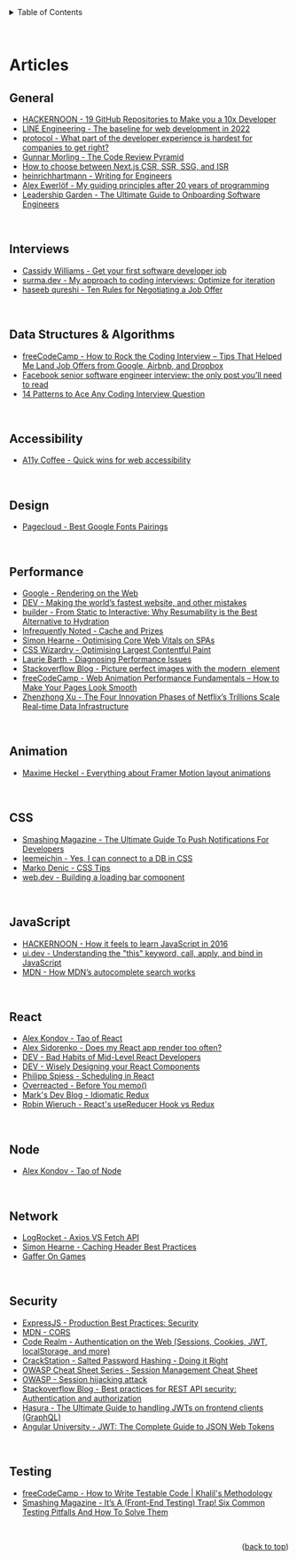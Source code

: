 <div id="top"></div>

<details>
  <summary>Table of Contents</summary>
  <a href="#articles">Articles</a>
  <ul>
    <li><a href="#general">General</a></li>
    <li><a href="#interviews">Interviews</a></li>
    <li><a href="#data-structures--algorithms">Data Structures & Alogrithms</a></li>
    <li><a href="#accessibility">Accessibility</a></li>
    <li><a href="#design">Design</a></li>
    <li><a href="#performance">Performance</a></li>
    <li><a href="#animation">Animation</a></li>
    <li><a href="#css">CSS</a></li>
    <li><a href="#javascript">JavaScript</a></li>
    <li><a href="#react">React</a></li>
    <li><a href="#node">Node</a></li>
    <li><a href="#network">Network</a></li>
    <li><a href="#security">Security</a></li>
    <li><a href="#testing">Testing</a></li>
  </ul>
</details>

&nbsp;

# Articles

## General

- [HACKERNOON - 19 GitHub Repositories to Make you a 10x Developer](https://hackernoon.com/19-github-repositories-to-make-you-a-10x-developer)
- [LINE Engineering - The baseline for web development in 2022](https://engineering.linecorp.com/en/blog/the-baseline-for-web-development-in-2022/)
- [protocol - What part of the developer experience is hardest for companies to get right?](https://www.protocol.com/braintrust/developer-experience-hardest-challenges)
- [Gunnar Morling - The Code Review Pyramid](https://www.morling.dev/blog/the-code-review-pyramid/)
- [How to choose between Next.js CSR, SSR, SSG, and ISR](https://next-usecase.thcl.dev/)
- [heinrichhartmann - Writing for Engineers](https://www.heinrichhartmann.com/posts/writing/)
- [Alex Ewerlöf - My guiding principles after 20 years of programming](https://alexewerlof.medium.com/my-guiding-principles-after-20-years-of-programming-a087dc55596c)
- [Leadership Garden - The Ultimate Guide to Onboarding Software Engineers](https://leadership.garden/onboarding-engineers/)

&nbsp;

## Interviews

- [Cassidy Williams - Get your first software developer job](https://github.com/readme/guides/first-job-in-tech)
- [surma.dev - My approach to coding interviews: Optimize for iteration](https://surma.dev/things/spreadsheet/index.html)
- [haseeb qureshi - Ten Rules for Negotiating a Job Offer](https://haseebq.com/my-ten-rules-for-negotiating-a-job-offer)

&nbsp;

## Data Structures & Algorithms

- [freeCodeCamp - How to Rock the Coding Interview – Tips That Helped Me Land Job Offers from Google, Airbnb, and Dropbox](https://www.freecodecamp.org/news/coding-interviews-for-dummies-5e048933b82b/)
- [Facebook senior software engineer interview: the only post you’ll need to read](https://daqo.medium.com/facebook-senior-software-engineer-interview-the-only-post-youll-need-to-read-e4604ff2336d)
- [14 Patterns to Ace Any Coding Interview Question](https://hackernoon.com/14-patterns-to-ace-any-coding-interview-question-c5bb3357f6ed)

&nbsp;

## Accessibility

- [A11y Coffee - Quick wins for web accessibility](https://a11y.coffee/quick-wins/)

&nbsp;

## Design

- [Pagecloud - Best Google Fonts Pairings](https://www.pagecloud.com/blog/best-google-fonts-pairings)

&nbsp;

## Performance

- [Google - Rendering on the Web ](https://developers.google.com/web/updates/2019/02/rendering-on-the-web)
- [DEV - Making the world’s fastest website, and other mistakes](https://dev.to/tigt/making-the-worlds-fastest-website-and-other-mistakes-56na)
- [builder - From Static to Interactive: Why Resumability is the Best Alternative to Hydration](https://www.builder.io/blog/from-static-to-interactive-why-resumability-is-the-best-alternative-to-hydration)
- [Infrequently Noted - Cache and Prizes](https://infrequently.org/2022/03/cache-and-prizes/)
- [Simon Hearne - Optimising Core Web Vitals on SPAs](https://simonhearne.com/2022/core-web-vitals-on-spas/)
- [CSS Wizardry - Optimising Largest Contentful Paint](https://csswizardry.com/2022/03/optimising-largest-contentful-paint/)
- [Laurie Barth - Diagnosing Performance Issues](https://laurieontech.com/posts/performance-diagnosis/)
- [Stackoverflow Blog - Picture perfect images with the modern <img> element](https://stackoverflow.blog/2022/03/28/picture-perfect-images-with-the-modern-element/)
- [freeCodeCamp - Web Animation Performance Fundamentals – How to Make Your Pages Look Smooth](https://www.freecodecamp.org/news/web-animation-performance-fundamentals)
- [Zhenzhong Xu - The Four Innovation Phases of Netflix’s Trillions Scale Real-time Data Infrastructure](https://zhenzhongxu.com/the-four-innovation-phases-of-netflixs-trillions-scale-real-time-data-infrastructure-2370938d7f01)

&nbsp;

## Animation

- [Maxime Heckel - Everything about Framer Motion layout animations](https://blog.maximeheckel.com/posts/framer-motion-layout-animations/)

&nbsp;

## CSS

- [Smashing Magazine - The Ultimate Guide To Push Notifications For Developers](https://www.smashingmagazine.com/2022/04/guide-push-notifications-developers/)
- [leemeichin - Yes, I can connect to a DB in CSS](https://www.leemeichin.com/posts/yes-i-can-connect-to-a-db-in-css.html)
- [Marko Denic - CSS Tips](https://markodenic.com/css-tips/)
- [web.dev - Building a loading bar component](https://web.dev/building-a-loading-bar-component/)

&nbsp;

## JavaScript

- [HACKERNOON - How it feels to learn JavaScript in 2016](https://hackernoon.com/how-it-feels-to-learn-javascript-in-2016-d3a717dd577f)
- [ui.dev - Understanding the "this" keyword, call, apply, and bind in JavaScript](https://ui.dev/this-keyword-call-apply-bind-javascript)
- [MDN - How MDN’s autocomplete search works](https://hacks.mozilla.org/2021/08/mdns-autocomplete-search/)

&nbsp;

## React

- [Alex Kondov - Tao of React](https://alexkondov.com/tao-of-react/)
- [Alex Sidorenko - Does my React app render too often?](https://alexsidorenko.com/blog/react-app-render-often/)
- [DEV - Bad Habits of Mid-Level React Developers](https://dev.to/srmagura/bad-habits-of-mid-level-react-developers-b41)
- [DEV - Wisely Designing your React Components](https://dev.to/mbarzeev/wisely-designing-your-react-components-4o0)
- [Philipp Spiess - Scheduling in React](https://philippspiess.com/scheduling-in-react/)
- [Overreacted - Before You memo()](https://overreacted.io/before-you-memo/)
- [Mark's Dev Blog - Idiomatic Redux](https://blog.isquaredsoftware.com/series/idiomatic-redux)
- [Robin Wieruch - React's useReducer Hook vs Redux](https://www.robinwieruch.de/redux-vs-usereducer/)

&nbsp;

## Node

- [Alex Kondov - Tao of Node](https://alexkondov.com/tao-of-node/)

&nbsp;

## Network

- [LogRocket - Axios VS Fetch API](https://blog.logrocket.com/axios-vs-fetch-best-http-requests/)
- [Simon Hearne - Caching Header Best Practices](https://simonhearne.com/2022/caching-header-best-practices/)
- [Gaffer On Games](https://gafferongames.com/)

&nbsp;

## Security

- [ExpressJS - Production Best Practices: Security](https://expressjs.com/en/advanced/best-practice-security.html)
- [MDN - CORS](https://developer.mozilla.org/en-US/docs/Web/HTTP/CORS)
- [Code Realm - Authentication on the Web (Sessions, Cookies, JWT, localStorage, and more)](https://www.youtube.com/watch?v=2PPSXonhIck)
- [CrackStation - Salted Password Hashing - Doing it Right](https://crackstation.net/hashing-security.htm)
- [OWASP Cheat Sheet Series - Session Management Cheat Sheet](https://cheatsheetseries.owasp.org/cheatsheets/Session_Management_Cheat_Sheet.html)
- [OWASP - Session hijacking attack](https://owasp.org/www-community/attacks/Session_hijacking_attack)
- [Stackoverflow Blog - Best practices for REST API security: Authentication and authorization](https://stackoverflow.blog/2021/10/06/best-practices-for-authentication-and-authorization-for-rest-apis/)
- [Hasura - The Ultimate Guide to handling JWTs on frontend clients (GraphQL)](https://hasura.io/blog/best-practices-of-using-jwt-with-graphql/#jwt_security)
- [Angular University - JWT: The Complete Guide to JSON Web Tokens](https://blog.angular-university.io/angular-jwt/)

&nbsp;

## Testing

- [freeCodeCamp - How to Write Testable Code | Khalil's Methodology](https://www.freecodecamp.org/news/how-to-write-testable-code/)
- [Smashing Magazine - It’s A (Front-End Testing) Trap! Six Common Testing Pitfalls And How To Solve Them](https://www.smashingmagazine.com/2021/07/frontend-testing-pitfalls/)

&nbsp;

<p align="right">(<a href="#top">back to top</a>)</p>
